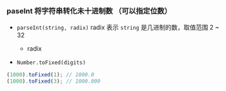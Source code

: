 <!--
Created: Tue Sep 08 2020 11:58:46 GMT+0800 (中国标准时间)
Modified: Tue Sep 08 2020 13:13:30 GMT+0800 (中国标准时间)
-->

### paseInt 将字符串转化未十进制数 （可以指定位数）

* `parseInt(string, radix)` radix 表示 `string` 是几进制的数，取值范围 2 ~ 32

  + radix 

* `Number.toFixed(digits)`

``` js
(1000).toFixed(1); // 1000.0
(1000).toFixed(3); // 1000.000
```
